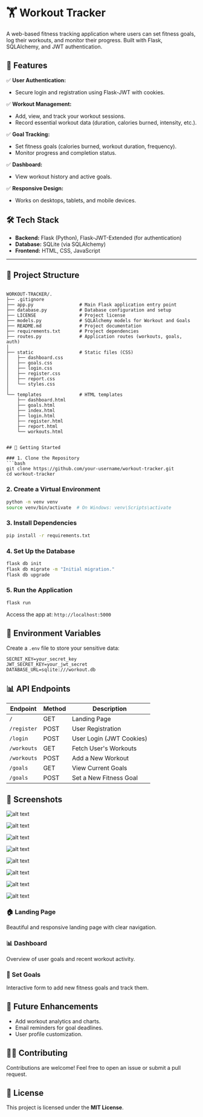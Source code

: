 # 🏋️ Workout Tracker

A web-based fitness tracking application where users can set fitness goals, log their workouts, and monitor their progress. Built with Flask, SQLAlchemy, and JWT authentication.

## 📌 Features

✅ **User Authentication:**
   - Secure login and registration using Flask-JWT with cookies.

✅ **Workout Management:**
   - Add, view, and track your workout sessions.
   - Record essential workout data (duration, calories burned, intensity, etc.).

✅ **Goal Tracking:**
   - Set fitness goals (calories burned, workout duration, frequency).
   - Monitor progress and completion status.

✅ **Dashboard:**
   - View workout history and active goals.

✅ **Responsive Design:**
   - Works on desktops, tablets, and mobile devices.

## 🛠️ Tech Stack

- **Backend:** Flask (Python), Flask-JWT-Extended (for authentication)
- **Database:** SQLite (via SQLAlchemy)
- **Frontend:** HTML, CSS, JavaScript

---

## 📂 Project Structure

```

WORKOUT-TRACKER/.
├── .gitignore
├── app.py                 # Main Flask application entry point
├── database.py            # Database configuration and setup
├── LICENSE                # Project license
├── models.py              # SQLAlchemy models for Workout and Goals
├── README.md              # Project documentation
├── requirements.txt       # Project dependencies
├── routes.py              # Application routes (workouts, goals, auth)
│
├── static                 # Static files (CSS)
│   ├── dashboard.css
│   ├── goals.css
│   ├── login.css
│   ├── register.css
│   ├── report.css
│   └── styles.css
│
└── templates              # HTML templates
    ├── dashboard.html
    ├── goals.html
    ├── index.html
    ├── login.html
    ├── register.html
    ├── report.html
    └── workouts.html


## 🚀 Getting Started

### 1. Clone the Repository
```bash
git clone https://github.com/your-username/workout-tracker.git
cd workout-tracker
```

### 2. Create a Virtual Environment
```bash
python -m venv venv
source venv/bin/activate  # On Windows: venv\Scripts\activate
```

### 3. Install Dependencies
```bash
pip install -r requirements.txt
```

### 4. Set Up the Database
```bash
flask db init
flask db migrate -m "Initial migration."
flask db upgrade
```

### 5. Run the Application
```bash
flask run
```
Access the app at: `http://localhost:5000`

## 🔑 Environment Variables
Create a `.env` file to store your sensitive data:

```
SECRET_KEY=your_secret_key
JWT_SECRET_KEY=your_jwt_secret
DATABASE_URL=sqlite:///workout.db
```

## 📊 API Endpoints

| Endpoint               | Method | Description                  |
|------------------------|--------|------------------------------|
| `/`                    | GET    | Landing Page                 |
| `/register`            | POST   | User Registration            |
| `/login`               | POST   | User Login (JWT Cookies)     |
| `/workouts`            | GET    | Fetch User's Workouts        |
| `/workouts`            | POST   | Add a New Workout            |
| `/goals`               | GET    | View Current Goals           |
| `/goals`               | POST   | Set a New Fitness Goal       |

## 📸 Screenshots
![alt text](image.png)

![alt text](image-1.png)

![alt text](image-2.png)

![alt text](image-3.png)

![alt text](image-4.png)

![alt text](image-5.png)

![alt text](image-6.png)

![alt text](image-7.png)

### 🏠 Landing Page
Beautiful and responsive landing page with clear navigation.

### 📊 Dashboard
Overview of user goals and recent workout activity.

### 🎯 Set Goals
Interactive form to add new fitness goals and track them.

## 📌 Future Enhancements

- Add workout analytics and charts.
- Email reminders for goal deadlines.
- User profile customization.

## 🧑‍💻 Contributing

Contributions are welcome! Feel free to open an issue or submit a pull request.

## 📄 License

This project is licensed under the **MIT License**.



